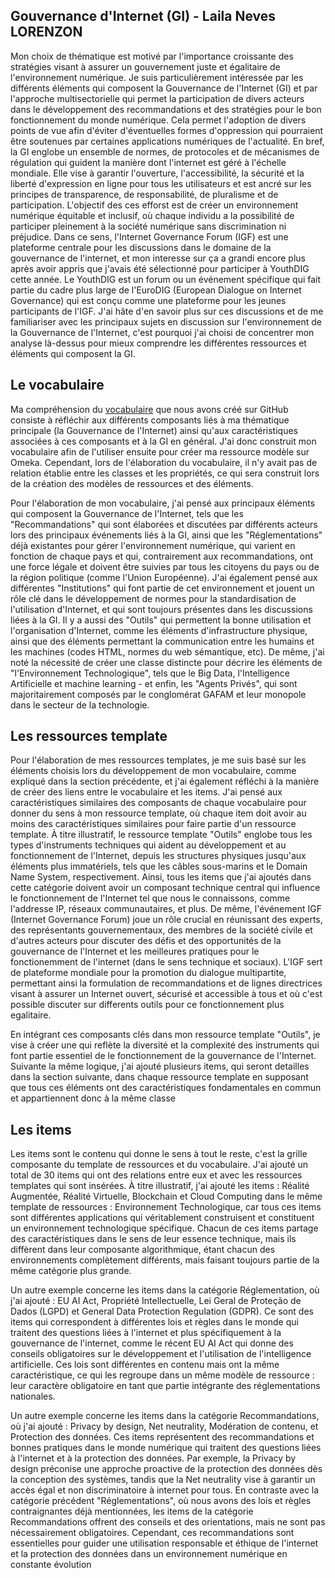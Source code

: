 ## Gouvernance d'Internet (GI) - Laila Neves LORENZON

Mon choix de thématique est motivé par l'importance croissante des stratégies visant à assurer un gouvernement juste et égalitaire de l'environnement numérique. Je suis particulièrement intéressée par les différents éléments qui composent la Gouvernance de l'Internet (GI) et par l'approche multisectorielle qui permet la participation de divers acteurs dans le développement des recommandations et des stratégies pour le bon fonctionnement du monde numérique. Cela permet l'adoption de divers points de vue afin d'éviter d'éventuelles formes d'oppression qui pourraient être soutenues par certaines applications numériques de l'actualité. En bref, la GI englobe un ensemble de normes, de protocoles et de mécanismes de régulation qui guident la manière dont l'internet est géré à l'échelle mondiale.
Elle vise à garantir l'ouverture, l'accessibilité, la sécurité et la liberté d'expression en ligne pour tous les utilisateurs et est ancré sur les principes de transparence, de responsabilité, de pluralisme et de participation. L'objectif des ces efforst est de créer un environnement numérique équitable et inclusif, où chaque individu a la possibilité de participer pleinement à la société numérique sans discrimination ni préjudice. Dans ce sens, l'Internet Governance Forum (IGF) est une plateforme centrale pour les discussions dans le domaine de la gouvernance de l'internet, et mon interesse sur ça a grandi encore plus après avoir appris que j'avais été sélectionné pour participer à YouthDIG cette année. Le YouthDIG est un forum ou un événement spécifique qui fait partie du cadre plus large de l'EuroDIG (European Dialogue on Internet Governance) qui est conçu comme une plateforme pour les jeunes participants de l'IGF. J'ai hâte d'en savoir plus sur ces discussions et de me familiariser avec les principaux sujets en discussion sur l'environnement de la Gouvernance de l'Internet, c'est pourquoi j'ai choisi de concentrer mon analyse là-dessus pour mieux comprendre les différentes ressources et éléments qui composent la GI.

## Le vocabulaire 
Ma compréhension du [vocabulaire]([url](https://net-24.jardindesconnaissances.fr/admin/vocabulary/14/classes))  que nous avons créé sur GitHub consiste à réfléchir aux différents composants liés à ma thématique principale (la Gouvernance de l'Internet) ainsi qu'aux caractéristiques associées à ces composants et à la GI en général. J'ai donc construit mon vocabulaire afin de l'utiliser ensuite pour créer ma ressource modèle sur Omeka. Cependant, lors de l'élaboration du vocabulaire, il n'y avait pas de relation établie entre les classes et les propriétés, ce qui sera construit lors de la création des modèles de ressources et des éléments.

Pour l'élaboration de mon vocabulaire, j'ai pensé aux principaux éléments qui composent la Gouvernance de l'Internet, tels que les "Recommandations" qui sont élaborées et discutées par différents acteurs lors des principaux événements liés à la GI, ainsi que les "Réglementations" déjà existantes pour gérer l'environnement numérique, qui varient en fonction de chaque pays et qui, contrairement aux recommandations, ont une force légale et doivent être suivies par tous les citoyens du pays ou de la région politique (comme l'Union Européenne). J'ai également pensé aux différentes "Institutions" qui font partie de cet environnement et jouent un rôle clé dans le développement de normes pour la standardisation de l'utilisation d'Internet, et qui sont toujours présentes dans les discussions liées à la GI. Il y a aussi des "Outils" qui permettent la bonne utilisation et l'organisation d'Internet, comme les éléments d'infrastructure physique, ainsi que des éléments permettant la communication entre les humains et les machines (codes HTML, normes du web sémantique, etc). De même, j'ai noté la nécessité de créer une classe distincte pour décrire les éléments de "l'Environnement Technologique", tels que le Big Data, l'Intelligence Artificielle et machine learning - et enfin, les "Agents Privés", qui sont majoritairement composés par le conglomérat GAFAM et leur monopole dans le secteur de la technologie.

## Les ressources template

Pour l'élaboration de mes ressources templates, je me suis basé sur les éléments choisis lors du développement de mon vocabulaire, comme expliqué dans la section précédente, et j'ai également réfléchi à la manière de créer des liens entre le vocabulaire et les items. J'ai pensé aux caractéristiques similaires des composants de chaque vocabulaire pour donner du sens à mon ressource template, où chaque item doit avoir au moins des caractéristiques similaires pour faire partie d'un ressource template. À titre illustratif, le ressource template "Outils" englobe tous les types d'instruments techniques qui aident au développement et au fonctionnement de l'Internet, depuis les structures physiques jusqu'aux éléments plus immatériels, tels que les câbles sous-marins et le Domain Name System, respectivement. Ainsi, tous les items que j'ai ajoutés dans cette catégorie doivent avoir un composant technique central qui influence le fonctionnement de l'Internet tel que nous le connaissons, comme l'addresse IP, réseaux communautaires, et plus. De même, l'événement IGF (Internet Governance Forum) joue un rôle crucial en réunissant des experts, des représentants gouvernementaux, des membres de la société civile et d'autres acteurs pour discuter des défis et des opportunités de la gouvernance de l'Internet et les meilleures pratiques pour le fonctionemment de l'internet (dans le sens technique et sociaux). L'IGF sert de plateforme mondiale pour la promotion du dialogue multipartite, permettant ainsi la formulation de recommandations et de lignes directrices visant à assurer un Internet ouvert, sécurisé et accessible à tous et où c'est possible discuter sur differents outils pour ce fonctionnement plus egalitaire.

En intégrant ces composants clés dans mon ressource template "Outils", je vise à créer une qui reflète la diversité et la complexité des instruments qui font partie essentiel de le fonctionnement de la gouvernance de l'Internet. Suivante la même logique, j'ai ajouté plusieurs items, qui seront detailles dans la section suivante, dans chaque ressource template en supposant que tous ces éléments ont des caractéristiques fondamentales en commun et appartiennent donc à la même classe

## Les items

Les items sont le contenu qui donne le sens à tout le reste, c'est la grille composante du template de ressources et du vocabulaire. J'ai ajouté un total de 30 items qui ont des relations entre eux et avec les ressources templates qui sont insérées. À titre illustratif, j'ai ajouté les items : Réalité Augmentée, Réalité Virtuelle, Blockchain et Cloud Computing dans le même template de ressources : Environnement Technologique, car tous ces items sont différentes applications qui véritablement construisent et constituent un environnement technologique spécifique. Chacun de ces items partage des caractéristiques dans le sens de leur essence technique, mais ils diffèrent dans leur composante algorithmique, étant chacun des environnements complètement différents, mais faisant toujours partie de la même catégorie plus grande.

Un autre exemple concerne les items dans la catégorie Réglementation, où j'ai ajouté : EU AI Act, Propriété Intellectuelle, Lei Geral de Proteção de Dados (LGPD) et General Data Protection Regulation (GDPR). Ce sont des items qui correspondent à différentes lois et règles dans le monde qui traitent des questions liées à l'internet et plus spécifiquement à la gouvernance de l'internet, comme le récent EU AI Act qui donne des conseils obligatoires sur le développement et l'utilisation de l'intelligence artificielle. Ces lois sont différentes en contenu mais ont la même caractéristique, ce qui les regroupe dans un même modèle de ressource : leur caractère obligatoire en tant que partie intégrante des réglementations nationales.

Un autre exemple concerne les items dans la catégorie Recommandations, où j'ai ajouté : Privacy by design, Net neutrality, Modération de contenu, et Protection des données. Ces items représentent des recommandations et bonnes pratiques dans le monde numérique qui traitent des questions liées à l'internet et à la protection des données. Par exemple, la Privacy by design préconise une approche proactive de la protection des données dès la conception des systèmes, tandis que la Net neutrality vise à garantir un accès égal et non discriminatoire à internet pour tous. En contraste avec la catégorie précédent "Réglementations", où nous avons des lois et règles contraignantes déjà mentionnées, les items de la catégorie Recommandations offrent des conseils et des orientations, mais ne sont pas nécessairement obligatoires. Cependant, ces recommandations sont essentielles pour guider une utilisation responsable et éthique de l'internet et la protection des données dans un environnement numérique en constante évolution








